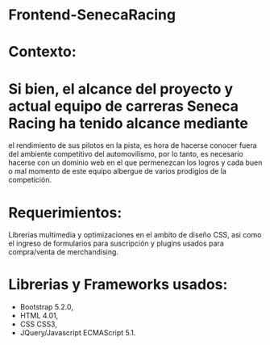 # Frontend-SenecaRacing
# Contexto: 

# Si bien, el alcance del proyecto y actual equipo de carreras Seneca Racing ha tenido alcance mediante
el rendimiento de sus pilotos en la pista, es hora de hacerse conocer fuera del ambiente competitivo 
del automovilismo, por lo tanto, es necesario hacerse con un dominio web en el que permenezcan los logros 
y cada buen o mal momento de este equipo albergue de varios prodigios de la competición.

# Requerimientos:
Librerias multimedia y optimizaciones en el ambito de diseño CSS, asi como el ingreso de formularios para suscripción y plugins usados para compra/venta de merchandising.


# Librerias y Frameworks usados:

- Bootstrap 5.2.0,
- HTML 4.01,
- CSS CSS3,
- JQuery/Javascript ECMAScript 5.1.
